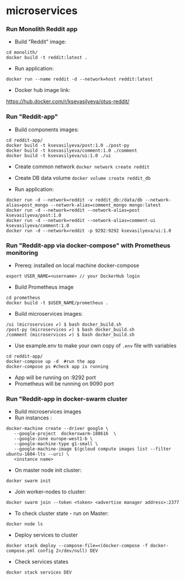 # microservices
### Run Monolith Reddit app

- Build "Reddit" image:

```
cd monolith/
docker build -t reddit:latest .
```

- Run application:

```
docker run --name reddit -d --network=host reddit:latest
```

- Docker hub image link:

https://hub.docker.com/r/ksevasilyeva/otus-reddit/

### Run "Reddit-app"

- Build components images:
```
cd reddit-app/
docker build -t ksevasilyeva/post:1.0 ./post-py
docker build -t ksevasilyeva/comment:1.0 ./comment
docker build -t ksevasilyeva/ui:1.0 ./ui
```
- Create common network `docker network create reddit`
- Create DB data volume  `docker volume create reddit_db`

- Run application:

```
docker run -d --network=reddit -v reddit_db:/data/db --network-alias=post_mongo --network-alias=comment_mongo mongo:latest
docker run -d --network=reddit --network-alias=post ksevasilyeva/post:1.0
docker run -d --network=reddit --network-alias=comment-ui ksevasilyeva/comment:1.0
docker run -d --network=reddit -p 9292:9292 ksevasilyeva/ui:1.0
```

### Run "Reddit-app via docker-compose" with Prometheus monitoring
- Prereq: installed on local machine docker-compose
```
export USER_NAME=<username> // your DockerHub login
```

- Build Prometheus image
```
cd prometheus
docker build -t $USER_NAME/prometheus .

```
- Build microservices images:
```
/ui (microservices ✔) $ bash docker_build.sh
/post-py (microservices ✔) $ bash docker_build.sh
/comment (microservices ✔) $ bash docker_build.sh
```

- Use example.env to make your own copy of ```.env``` file with variables
```
cd reddit-app/
docker-compose up -d  #run the app
docker-compose ps #check app is running
```

- App will be running on :9292 port
- Prometheus will be running on 9090 port

### Run "Reddit-app in docker-swarm cluster

- Build microservices images
- Run instances <master-1><worker-1><worker-2>:
```
docker-machine create --driver google \
   --google-project  dockerswarm-188616  \
   --google-zone europe-west1-b \
   --google-machine-type g1-small \
   --google-machine-image $(gcloud compute images list --filter ubuntu-1604-lts --uri) \
   <instance name>
```
- On master node init cluster:
```
docker swarm init
```
- Join worker-nodes to cluster:
```
docker swarm join --token <token> <advertise manager address>:2377
```
- To check cluster state - run on Master:
```
docker node ls
```
- Deploy services to cluster
```
docker stack deploy --compose-file=<(docker-compose -f docker-compose.yml config 2>/dev/null) DEV
```
- Check services states
```
docker stack services DEV
```
